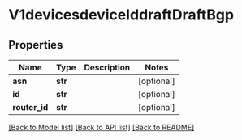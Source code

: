 # V1devicesdeviceIddraftDraftBgp

## Properties
Name | Type | Description | Notes
------------ | ------------- | ------------- | -------------
**asn** | **str** |  | [optional] 
**id** | **str** |  | [optional] 
**router_id** | **str** |  | [optional] 

[[Back to Model list]](../README.md#documentation-for-models) [[Back to API list]](../README.md#documentation-for-api-endpoints) [[Back to README]](../README.md)

